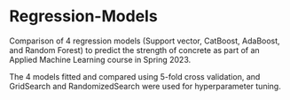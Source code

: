 # Regression-Models
Comparison of 4 regression models (Support vector, CatBoost, AdaBoost, and Random Forest) to predict the strength of concrete as part of an Applied Machine Learning course in Spring 2023. 

The 4 models fitted and compared using 5-fold cross validation, and GridSearch and RandomizedSearch were used for hyperparameter tuning. 
